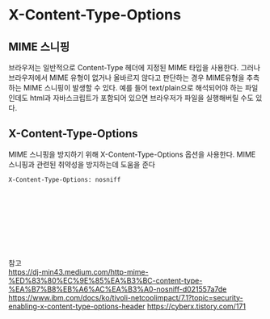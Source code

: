 # X-Content-Type-Options
## MIME 스니핑
브라우저는 일반적으로 Content-Type 헤더에 지정된 MIME 타입을 사용한다. 그러나 브라우저에서 MIME 유형이 없거나 올바르지 않다고 판단하는 경우 MIME유형을 추측하는 MIME 스니핑이 발생할 수 있다. 예를 들어 text/plain으로 해석되어야 하는 파일인데도 html과 자바스크립트가 포함되어 있으면 브라우저가 파일을 실행해버릴 수도 있다. 

## X-Content-Type-Options
MIME 스니핑을 방지하기 위해 X-Content-Type-Options 옵션을 사용한다. MIME 스니핑과 관련된 취약성을 방지하는데 도움을 준다
```
X-Content-Type-Options: nosniff
```




</br></br></br></br>
----
참고</br>
https://dj-min43.medium.com/http-mime-%ED%83%80%EC%9E%85%EA%B3%BC-content-type-%EA%B7%B8%EB%A6%AC%EA%B3%A0-nosniff-d021557a7de
https://www.ibm.com/docs/ko/tivoli-netcoolimpact/7.1?topic=security-enabling-x-content-type-options-header
https://cyberx.tistory.com/171
